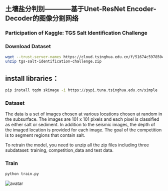 ## 土壤盐分判别————基于Unet-ResNet Encoder-Decoder的图像分割网络  
### Participation of Kaggle: TGS Salt Identification Challenge  
### Download Dataset   
```bash
wget --trust-server-names https://cloud.tsinghua.edu.cn/f/51674c597850411cb39c/?dl=1
unzip tgs-salt-identification-challenge.zip
```
## install libraries：  
```bash
pip install tqdm skimage -i https://pypi.tuna.tsinghua.edu.cn/simple  

```
### Dataset  
The data is a set of images chosen at various locations chosen at random in the subsurface. The images are 101 x 101 pixels and each pixel is classified as either salt or sediment. In addition to the seismic images, the depth of the imaged location is provided for each image. The goal of the competition is to segment regions that contain salt.  

To retrain the model, you need to unzip all the zip files including three subdataset: training, competition_data and test data.  

### Train
```bash
python train.py
```
![avatar](./1.png)
